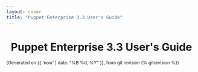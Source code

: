 ```yaml
---
layout: cover
title: "Puppet Enterprise 3.3 User's Guide"
---
```


<h1 style="text-align: center;">Puppet Enterprise 3.3 User's Guide</h1>
<p><small>(Generated on {{ 'now' | date: "%B %d, %Y" }}, from git revision {% gitrevision %})</small></p>
